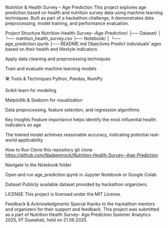  Nutrition & Health Survey – Age Prediction
This project explores age prediction based on health and nutrition survey data using machine learning techniques. Built as part of a hackathon challenge, it demonstrates data preprocessing, model training, and performance evaluation.

 Project Structure
Nutrition-Health-Survey--Age-Prediction/
├── Dataset/
│   └── nutrition_health_survey.csv
├── Notebook/
│   └── age_prediction.ipynb
├── README.md
 Objectives
Predict individuals’ ages based on their health and lifestyle indicators

Apply data cleaning and preprocessing techniques

Train and evaluate machine learning models

🛠 Tools & Techniques
Python, Pandas, NumPy

Scikit-learn for modeling

Matplotlib & Seaborn for visualization

Data preprocessing, feature selection, and regression algorithms

 Key Insights
Feature importance helps identify the most influential health indicators on age

The trained model achieves reasonable accuracy, indicating potential real-world applicability

 How to Run
Clone this repository git clone https://github.com/Nadeemrock/Nutrition-Health-Survey--Age-Prediction

Navigate to the Notebook folder

Open and run age_prediction.ipynb in Jupyter Notebook or Google Colab

 Dataset
Publicly available dataset provided by hackathon organizers.

LICENSE
This project is licensed under the MIT License.

 Feedback & Acknowledgments
Special thanks to the hackathon mentors and organizers for their support and feedback. This project was submitted as a part of Nutrition Health Survey- Age Prediction Summer Analytics 2025, IIT Guwahati, held on 21.06.2025.
